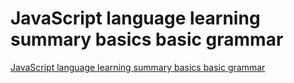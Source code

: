# JavaScript language learning summary basics basic grammar
[JavaScript language learning summary basics basic grammar](https://aiwithcloud.com/2022/09/16/javascript_language_learning_summary_basics_basic_grammar/)